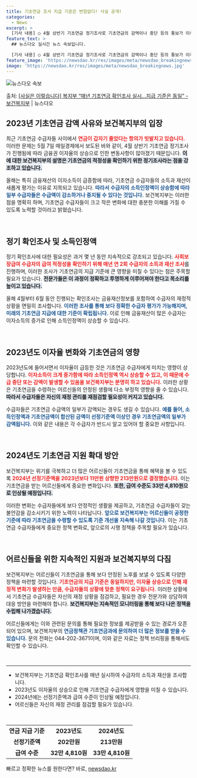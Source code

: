 ```yaml
---
title: 기초연금 조사 지급 기준은 변함없다! 사실 공개!
categories:
  - News
excerpt: >
  [기사 내용] ○ 4월 상반기 기초연금 정기조사로 기초연금의 감액이나 중단 등의 통보가 이루어지는데 올해는 …
feature_text: >
  ## 뉴스다오 실시간 뉴스 속보입니다.

  [기사 내용] ○ 4월 상반기 기초연금 정기조사로 기초연금의 감액이나 중단 등의 통보가 이루어지는데 올해는 …
feature_image: 'https://newsdao.kr/res/images/meta/newsdao_breakingnews.jpg'
image: 'https://newsdao.kr/res/images/meta/newsdao_breakingnews.jpg'
---
```


![뉴스다오 속보](https://newsdao.kr/res/images/meta/newsdao_breakingnews.jpg)

<p>출처: <a href="https://newsdao.kr/3762" rel="dofollow">[사실은 이렇습니다] 복지부 “매년 기초연금 확인조사 실시…지급 기준은 동일” - 보건복지부</a> | 뉴스다오</p>

<h2 data-ke-size="size26">2023년 기초연금 감액 사유와 보건복지부의 입장</h2>

<p data-ke-size="size16">최근 기초연금 수급자들 사이에서 <b><span style="color: #ee2323;">연금이 갑자기 줄었다는 항의가 빗발치고 있습니다.</span></b> 이러한 문제는 5월 7일 매일경제에서 보도된 바와 같이, 4월 상반기 기초연금 정기조사가 진행됨에 따라 금융권 이자율의 상승으로 인한 변동사항이 많아졌기 때문입니다. <b><span style="background-color: #21538527;">이에 대한 보건복지부의 설명은 기초연금의 적정성을 확인하기 위한 정기조사라는 점을 강조하고 있습니다.</span></b></p>

<p data-ke-size="size16">올해는 특히 금융재산의 이자소득이 급증함에 따라, 기초연금 수급자들의 소득과 재산이 새롭게 평가는 이유로 지목되고 있습니다. <b><span style="color: #1a5490;">따라서 수급자의 소득인정액이 상승함에 따라 일부 수급자들은 수급액이 감소하거나 중지될 수 있다는 것입니다.</span></b> 보건복지부는 이러한 점을 명확히 하며, 기초연금 수급자들이 크고 작은 변화에 대한 충분한 이해를 가질 수 있도록 노력할 것이라고 밝혔습니다.</p>

<p data-ke-size="size16">&nbsp;</p>

<h2 data-ke-size="size26">정기 확인조사 및 소득인정액</h2>

<p data-ke-size="size16">정기 확인조사에 대한 필요성은 과거 몇 년 동안 지속적으로 강조되고 있습니다. <b><span style="color: #ee2323;">사회보장급여 수급자의 급여 적정성을 확인하기 위해 매년 연 2회 수급자의 소득과 재산 조사</span></b>를 진행하며, 이러한 조사가 기초연금의 지급 기준에 큰 영향을 미칠 수 있다는 점은 주목할 필요가 있습니다. <b><span style="background-color: #21538527;">전문가들은 이 과정이 정확하고 투명하게 이루어져야 한다고 목소리를 높이고 있습니다.</span></b></p>

<p data-ke-size="size16">올해 4월부터 6월 동안 진행되는 확인조사는 금융재산정보를 포함하여 수급자의 재정적 상황을 면밀히 조사합니다. <b><span style="color: #1a5490;">이러한 조사를 통해 보다 정확한 수급자 평가가 가능해지며, 미래의 기초연금 지급에 대한 기준이 확립됩니다.</span></b> 이로 인해 금융재산이 많은 수급자는 이자소득의 증가로 인해 소득인정액이 상승할 수 있습니다.</p>

<p data-ke-size="size16">&nbsp;</p>

<h2 data-ke-size="size26">2023년도 이자율 변화와 기초연금의 영향</h2>

<p data-ke-size="size16">2023년도에 들어서면서 이자율이 급등한 것은 기초연금 수급자에게 미치는 영향이 상당합니다. <b><span style="color: #ee2323;">이자소득이 크게 증가함에 따라 소득인정액 역시 상승할 수 있고, 이 때문에 수급 중단 또는 감액이 발생할 수 있음을 보건복지부는 분명히 하고 있습니다.</span></b> 이러한 상황은 기초연금을 수령하는 어르신들의 안정된 생활에 다소 부정적 영향을 줄 수 있습니다. <b><span style="background-color: #21538527;">따라서 수급자들은 자신의 재정 관리를 재점검할 필요성이 커지고 있습니다.</span></b></p>

<p data-ke-size="size16">수급자들은 기초연금 수급액의 일부가 감액되는 경우도 생길 수 있습니다. <b><span style="color: #1a5490;">예를 들어, 소득인정액과 기초연금액이 합산된 금액이 선정기준액 이상인 경우 기초연금액의 일부가 감액됩니다.</span></b> 이와 같은 내용은 각 수급자가 반드시 알고 있어야 할 중요한 사항입니다.</p>

<p data-ke-size="size16">&nbsp;</p>

<h2 data-ke-size="size26">2024년도 기초연금 지원 확대 방안</h2>

<p data-ke-size="size16">보건복지부는 위기를 극복하고 더 많은 어르신들이 기초연금을 통해 혜택을 볼 수 있도록 <b><span style="color: #ee2323;">2024년 선정기준액을 2023년보다 11만원 상향한 213만원으로 결정했습니다.</span></b> 이는 기초연금을 받는 어르신들에게 중요한 변화입니다. <b><span style="background-color: #21538527;">또한, 급여 수준도 33만 4,810원으로 인상될 예정입니다.</span></b></p>

<p data-ke-size="size16">이러한 변화는 수급자들에게 보다 안정적인 생활을 제공하고, 기초연금 수급자들이 갖는 불안감을 감소시키기 위한 노력이 나타납니다. <b><span style="color: #1a5490;">앞으로 보건복지부는 어르신들이 공정한 기준에 따라 기초연금을 수령할 수 있도록 기준 개선을 지속해 나갈 것입니다.</span></b> 이는 기초연금 수급자들에게 중요한 정책 변화로, 앞으로의 시행 정책을 주목할 필요가 있습니다.</p>

<p data-ke-size="size16">&nbsp;</p>

<h2 data-ke-size="size26">어르신들을 위한 지속적인 지원과 보건복지부의 다짐</h2>

<p data-ke-size="size16">보건복지부는 어르신들이 기초연금을 통해 보다 안정된 노후를 보낼 수 있도록 다양한 정책을 마련할 것입니다. <b><span style="color: #ee2323;">기초연금의 지급 기준은 동일하지만, 이자율 상승으로 인해 재정적 변화가 발생하는 만큼, 수급자들의 상황에 맞춘 정책이 요구됩니다.</span></b> 이러한 상황에서 기초연금 수급자들은 자신의 재정 상황을 점검하고, 필요한 경우 전문가와 상담하여 대응 방안을 마련해야 합니다. <b><span style="background-color: #21538527;">보건복지부는 지속적인 모니터링을 통해 보다 나은 정책을 수립해 나가겠습니다.</span></b></p>

<p data-ke-size="size16">어르신들에게는 이와 관련된 문의를 통해 필요한 정보를 제공받을 수 있는 경로가 오픈되어 있으며, 보건복지부의 <b><span style="color: #1a5490;">연금정책관 기초연금과에 문의하여 더 많은 정보를 받을 수 있습니다.</span></b> 문의 전화는 044-202-3671이며, 이와 같은 자료는 정책 브리핑을 통해서도 확인할 수 있습니다.</p>

<p data-ke-size="size16">&nbsp;</p>

<hr />

<ul>
<li>보건복지부는 기초연금 확인조사를 매년 실시하여 수급자의 소득과 재산을 조사합니다.</li>
<li>2023년도 이자율의 상승으로 인해 기초연금 수급자에게 영향을 미칠 수 있습니다.</li>
<li>2024년에는 선정기준액과 급여 수준이 인상될 예정입니다.</li>
<li>어르신들은 자신의 재정 관리를 점검할 필요가 있습니다.</li>
</ul>

<p data-ke-size="size16">&nbsp;</p>

<table style="width: 100%; border-collapse: collapse;">
<tr>
<td style="text-align: center; height: 17px;"><b>연금 지급 기준</b></td>
<td style="text-align: center; height: 17px;"><b>2023년도</b></td>
<td style="text-align: center; height: 17px;"><b>2024년도</b></td>
</tr>
<tr>
<td style="text-align: center; height: 17px;"><b>선정기준액</b></td>
<td style="text-align: center; height: 17px;"><b>202만원</b></td>
<td style="text-align: center; height: 17px;"><b>213만원</b></td>
</tr>
<tr>
<td style="text-align: center; height: 17px;"><b>급여 수준</b></td>
<td style="text-align: center; height: 17px;"><b>32만 4,810원</b></td>
<td style="text-align: center; height: 17px;"><b>33만 4,810원</b></td>
</tr>
</table> 

빠르고 정확한 뉴스를 원한다면? 바로, <a href="https://newsdao.kr" rel="dofollow">newsdao.kr</a>


